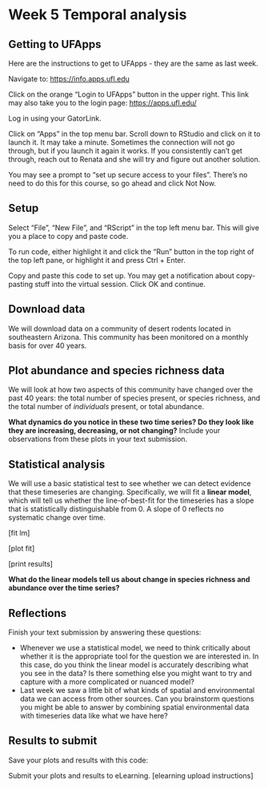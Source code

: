 Week 5 Temporal analysis
================

## Getting to UFApps

Here are the instructions to get to UFApps - they are the same as last
week.  

Navigate to: <https://info.apps.ufl.edu>

Click on the orange “Login to UFApps” button in the upper right. This
link may also take you to the login page: <https://apps.ufl.edu/>

Log in using your GatorLink.

Click on “Apps” in the top menu bar. Scroll down to RStudio and click on
it to launch it. It may take a minute. Sometimes the connection will not
go through, but if you launch it again it works. If you consistently
can’t get through, reach out to Renata and she will try and figure out
another solution.

You may see a prompt to “set up secure access to your files”. There’s no
need to do this for this course, so go ahead and click Not Now.

## Setup

Select “File”, “New File”, and “RScript” in the top left menu bar. This
will give you a place to copy and paste code.

To run code, either highlight it and click the “Run” button in the top
right of the top left pane, or highlight it and press Ctrl + Enter.

Copy and paste this code to set up. You may get a notification about
copy-pasting stuff into the virtual session. Click OK and continue.

## Download data

We will download data on a community of desert rodents located in
southeastern Arizona. This community has been monitored on a monthly
basis for over 40 years.

## Plot abundance and species richness data

We will look at how two aspects of this community have changed over the
past 40 years: the total number of species present, or species richness,
and the total number of *individuals* present, or total abundance.

**What dynamics do you notice in these two time series? Do they look
like they are increasing, decreasing, or not changing?** Include your
observations from these plots in your text submission.

## Statistical analysis

We will use a basic statistical test to see whether we can detect
evidence that these timeseries are changing. Specifically, we will fit a
**linear model**, which will tell us whether the line-of-best-fit for
the timeseries has a slope that is statistically distinguishable from 0.
A slope of 0 reflects no systematic change over time.

\[fit lm\]

\[plot fit\]

\[print results\]

**What do the linear models tell us about change in species richness and
abundance over the time series?**

## Reflections

Finish your text submission by answering these questions:

  - Whenever we use a statistical model, we need to think critically
    about whether it is the appropriate tool for the question we are
    interested in. In this case, do you think the linear model is
    accurately describing what you see in the data? Is there something
    else you might want to try and capture with a more complicated or
    nuanced model?
  - Last week we saw a little bit of what kinds of spatial and
    environmental data we can access from other sources. Can you
    brainstorm questions you might be able to answer by combining
    spatial environmental data with timeseries data like what we have
    here?

## Results to submit

Save your plots and results with this code:

Submit your plots and results to eLearning. \[elearning upload
instructions\]

